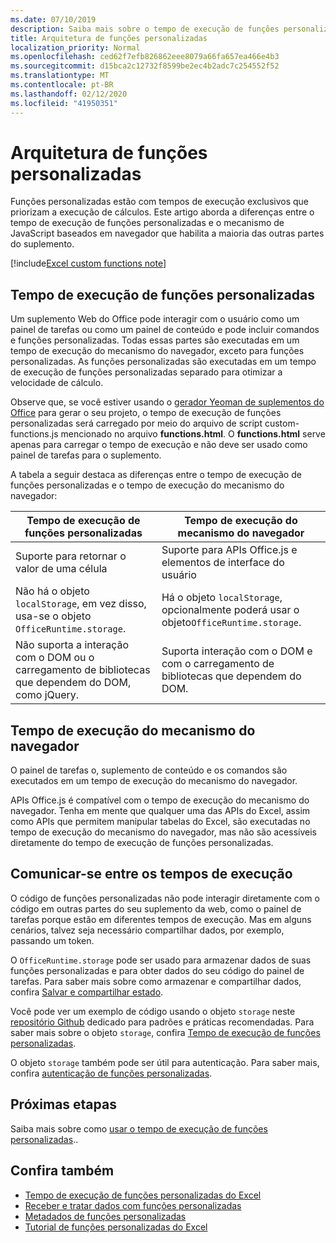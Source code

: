 ```yaml
---
ms.date: 07/10/2019
description: Saiba mais sobre o tempo de execução de funções personalizadas do Excel.
title: Arquitetura de funções personalizadas
localization_priority: Normal
ms.openlocfilehash: ced62f7efb826862eee8079a66fa657ea466e4b3
ms.sourcegitcommit: d15bca2c12732f8599be2ec4b2adc7c254552f52
ms.translationtype: MT
ms.contentlocale: pt-BR
ms.lasthandoff: 02/12/2020
ms.locfileid: "41950351"
---
```

# <a name="custom-functions-architecture"></a>Arquitetura de funções personalizadas

 Funções personalizadas estão com tempos de execução exclusivos que priorizam a execução de cálculos. Este artigo aborda a diferenças entre o tempo de execução de funções personalizadas e o mecanismo de JavaScript baseados em navegador que habilita a maioria das outras partes do suplemento.

[!include[Excel custom functions note](../includes/excel-custom-functions-note.md)]

## <a name="custom-functions-runtime"></a>Tempo de execução de funções personalizadas

Um suplemento Web do Office pode interagir com o usuário como um painel de tarefas ou como um painel de conteúdo e pode incluir comandos e funções personalizadas. Todas essas partes são executadas em um tempo de execução do mecanismo do navegador, exceto para funções personalizadas. As funções personalizadas são executadas em um tempo de execução de funções personalizadas separado para otimizar a velocidade de cálculo.

Observe que, se você estiver usando o [gerador Yeoman de suplementos do Office](https://www.npmjs.com/package/generator-office) para gerar o seu projeto, o tempo de execução de funções personalizadas será carregado por meio do arquivo de script custom-functions.js mencionado no arquivo **functions.html**. O **functions.html** serve apenas para carregar o tempo de execução e não deve ser usado como painel de tarefas para o suplemento.

A tabela a seguir destaca as diferenças entre o tempo de execução de funções personalizadas e o tempo de execução do mecanismo do navegador:

| Tempo de execução de funções personalizadas  | Tempo de execução do mecanismo do navegador    |
|------------------------------------------------------------------ |-------------------------------------------------------------------------------------------------------------- |
| Suporte para retornar o valor de uma célula    | Suporte para APIs Office.js e elementos de interface do usuário   |
| Não há o objeto `localStorage`, em vez disso, usa-se o objeto `OfficeRuntime.storage`.     | Há o objeto `localStorage`, opcionalmente poderá usar o objeto`OfficeRuntime.storage`.     |
| Não suporta a interação com o DOM ou o carregamento de  bibliotecas que dependem do DOM, como jQuery.    | Suporta interação com o DOM e com o carregamento de bibliotecas que dependem do DOM. |

## <a name="browser-engine-runtime"></a>Tempo de execução do mecanismo do navegador

O painel de tarefas o, suplemento de conteúdo e os comandos são executados em um tempo de execução do mecanismo do navegador.

APIs Office.js é compatível com o tempo de execução do mecanismo do navegador. Tenha em mente que qualquer uma das APIs do Excel, assim como APIs que permitem manipular tabelas do Excel, são executadas no tempo de execução do mecanismo do navegador, mas não são acessíveis diretamente do tempo de execução de funções personalizadas.

## <a name="communicate-between-runtimes"></a>Comunicar-se entre os tempos de execução

O código de funções personalizadas não pode interagir diretamente com o código em outras partes do seu suplemento da web, como o painel de tarefas porque estão em diferentes tempos de execução. Mas em alguns cenários, talvez seja necessário compartilhar dados, por exemplo, passando um token.

O `OfficeRuntime.storage` pode ser usado para armazenar dados de suas funções personalizadas e para obter dados do seu código do painel de tarefas. Para saber mais sobre como armazenar e compartilhar dados, confira [Salvar e compartilhar estado](custom-functions-save-state.md).

Você pode ver um exemplo de código usando o objeto `storage` neste [repositório Github](https://github.com/OfficeDev/PnP-OfficeAddins/tree/master/Excel-custom-functions/AsyncStorage) dedicado para padrões e práticas recomendadas.
Para saber mais sobre o objeto `storage`, confira [Tempo de execução de funções personalizadas](./custom-functions-runtime.md).

O objeto `storage` também pode ser útil para autenticação. Para saber mais, confira [autenticação de funções personalizadas](custom-functions-authentication.md).

## <a name="next-steps"></a>Próximas etapas
Saiba mais sobre como [usar o tempo de execução de funções personalizadas](custom-functions-runtime.md)..

## <a name="see-also"></a>Confira também

* [Tempo de execução de funções personalizadas do Excel](custom-functions-runtime.md)
* [Receber e tratar dados com funções personalizadas](custom-functions-web-reqs.md)
* [Metadados de funções personalizadas](custom-functions-json.md)
* [Tutorial de funções personalizadas do Excel](../tutorials/excel-tutorial-create-custom-functions.md)

